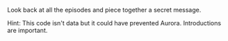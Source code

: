 Look back at all the episodes and piece together a secret message.

Hint: This code isn't data but it could have prevented Aurora. Introductions are important. 